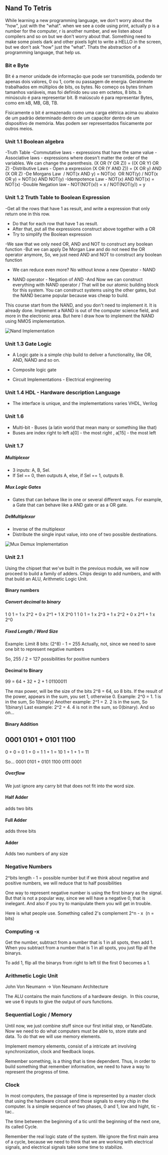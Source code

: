 ## Nand To Tetris

While learning a new programming language, we don't worry about the "how", just with the "what". when we see a code using print, actually p is a number for the computer, r is another number, and we listen about compilers and so on but we don't worry about that. Something need to make some pixels dark and other pixels light to write a HELLO in the screen, but we don't ask "how" just the "what". Thats the abstraction of a programming language, that help us.

### Bit e Byte
Bit é a menor unidade de informação que pode ser transmitida, podendo ter apenas dois valores, 0 ou 1, corte ou passagem de energia. Geralmente trabalhados em múltiplos de bits, os bytes. No começo os bytes tinham tamanhos variáveis, mas foi definido seu uso em octetos, 8 bits. b minúsculo é para representar bit. B maiúsculo é para representar Bytes, como em kB, MB, GB, TB.

Fisicamente o bit é armazenado como uma carga elétrica acima ou abaixo de um padrão determinado dentro de um capacitor dentro de um dispositivo de memória. Mas podem ser representados fisicamente por outros meios.

### Unit 1.1 Boolean algebra
-Truth Table
-Commutative laws - expressions that have the same value
-Associative laws - expressions where doesn't matter the order of the variables. We can change the parenthesis.
(X OR (Y OR Z)) = ((X OR Y) OR Z)
-Distributive Laws - Open a expression (X OR (Y AND Z)) = (X OR y) AND (X OR Z)
-De Morgans Law  / NOT(x AND y) = NOT(x)  OR NOT(y) / NOT(x OR y) = NOT(x) AND NOT(y)
-Idempotence Law - NOT(x) AND NOT(x) = NOT(x)
-Double Negation law - NOT(NOT(x)) = x / NOT(NOT(y)) = y

### Unit 1.2 Truth Table to Boolean Expression
-Get all the rows that have 1 as result, and write a expression that only return one in this row.
- Do that for each row that have 1 as result.
- After that, put all the expressions construct above together with a OR
- Try to simplify the Boolean expression

-We saw that we only need OR, AND and NOT to construct any boolean function
-But we can apply De Morgan Law and do not need the OR operator anymore, So, we just need AND and NOT to construct any boolean function
- We can reduce even more? No without know a new Operator - NAND

- NAND operator - Negation of AND
-And Now we can construct everything with NAND operator / That will be our atomic building block for this system.
You can construct systems using the other gates, but the NAND became popular because was cheap to build.

This course start from the NAND, and you don't need to implement it. It is already done.
Implement a NAND is out of the computer science field, and more in the electronic area.
But here I draw how to implement the NAND using NMOS implementation.

![Nand Implementation](images/nand_implementation.png)

### Unit 1.3 Gate Logic
- A Logic gate is a simple chip build to deliver a functionality, like OR, AND, NAND and so on.
- Composite logic gate

- Circuit Implementations - Electrical engineering 

### Unit 1.4 HDL - Hardware description Language

- The interface is unique, and the implementations varies
VHDL, Verilog

### Unit 1.6
- Multi-bit - Buses (a latin world that mean many or something like that)
- Buses are index right to left a[0] - the most right , a[15] - the most left

### Unit 1.7

##### Multiplexor
- 3 inputs: A, B, Sel.
- If Sel == 0, then outputs A, else, if Sel == 1, outputs B.

##### Mux Logic Gates
- Gates that can behave like in one or several different ways. For example, a Gate that can behave like a AND gate or as a OR gate.

##### DeMultiplexor
- Inverse of the multiplexor
- Distribute the single input value, into one of two possible destinations.

![Mux Demux Implementation](images/mux-dmux.png)


### Unit 2.1 

Using the chipset that we've built in the previous module, we will now proceed to build a family of adders. Chips design to add numbers, and with that build an ALU, Arithmetic Logic Unit.

#### Binary numbers

##### Convert decimal to binary
1 0 1 = 1 x 2^2 + 0 x 2^1 + 1 X 2^0
1 1 0 1 = 1 x 2^3 + 1 x 2^2 + 0 x 2^1 + 1 x 2^0

##### Fixed Length / Word Size
Example: Limit 8 bits: (2^8) - 1 = 255
Actually, not, since we need to save one bit to represent negative numbers

So, 255 / 2 = 127 possibilities for positive numbers

#### Decimal to Binary

99 = 64 + 32 + 2 + 1
01100011

The max power, will be the size of the bits 2^8 = 64, so 8 bits.
If the result of the power, appears in the sum, you set 1, otherwise 0.
Example: 2^0 = 1. 1 is in the sum, So 1(binary)
Another example: 2^1 = 2. 2 is in the sum, So 1(binary)
Last example: 2^2 = 4. 4 is not in the sum, so 0(binary).
And so on...

#### Binary Addition

 0001 0101
+
 0101 1100
-----------

0 + 0 = 0
1 + 0 = 1
1 + 1 = 10
1 + 1 + 1 = 11

So...
 0001 0101
+
 0101 1100
 0111 0001 

##### Overflow
We just ignore any carry bit that does not fit into the word size.


#### Half Adder
adds two bits

#### Full Adder
adds three bits

#### Adder
Adds two numbers of any size

### Negative Numbers
2^bits length - 1 = possible number
but if we think about negative and positive numbers, we will reduce that to half possibilities

One way to represent negative number is using the first binary as the signal. But that is not a popular way, since we will have a negative 0, that is inelegant. And also if you try to manipulate them you will get in trouble.

Here is what people use. Something called 2's complement
2^n - x  (n = bits)

### Computing -x
Get the number, subtract from a number that is 1 in all spots, then add 1.
When you subtract from a number that is 1 in all spots, you just flip all the binarys.

To add 1, flip all the binarys from right to left til the first 0 becomes a 1.

### Arithmetic Logic Unit
John Von Neumann -> Von Neumann Architecture

The ALU contains the main functions of a hardware design. 
In this course, we use 6 inputs to give the output of ours functions.

### Sequential Logic / Memory
Until now, we just combine stuff since our first initial step, or NandGate. Now we need to do what computers must be able to, store state and data. To do that we will use memory elements.

Implement memory elements, consist of a intricate art involving synchronization, clock and feedback loops.

Remember something, is a thing that is time dependent. Thus, in order to build something that remember information, we need to have a way to represent the progress of time.

### Clock
In most computers, the passage of time is represented by a master clock that using the hardware circuit send those signals to every chip in the computer. Is a simple sequence of two phases, 0 and 1, low and hight, tic - tac.. 

The time between the beginning of a tic until the beginning of the next one, its called Cycle.

Remember the real logic state of the system. We ignore the first main area of a cycle, because we need to think that we are working with electrical signals, and electrical signals take some time to stabilize. 

